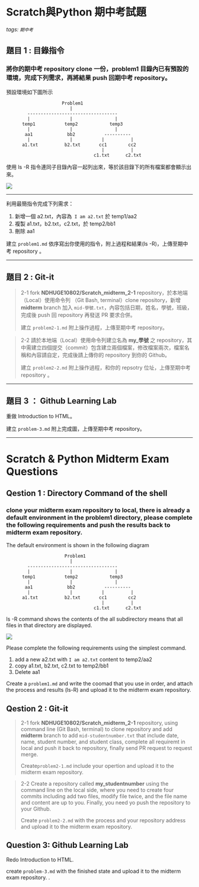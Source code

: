 # Scratch與Python 期中考試題
###### tags: `期中考`

## 題目 1 : 目錄指令

### 將你的期中考 repository clone 一份，problem1 目錄內已有預設的環境，完成下列需求，再將結果 push 回期中考 repository。

預設環境如下圖所示

```
                     Problem1
                        |
        ---------------------------------- 
        |               |                |
      temp1           temp2            temp3
        |               |                |
       aa1             bb2           ----------
        |               |           |          |
      a1.txt          b2.txt       cc1        cc2
                                    |          |    
                                 c1.txt      c2.txt 
```
使用 ls -R 指令連同子目錄內容一起列出來，等於該目錄下的所有檔案都會顯示出來。

![](https://i.imgur.com/KpZlTjP.png)

---

利用最簡指令完成下列需求：
1. 新增一個 a2.txt，內容為` I am a2.txt` 於 temp1/aa2
2. 複製 a1.txt，b2.txt，c2.txt，於 temp2/bb1
3. 刪除 aa1

建立 `problem1.md` 依序寫出你使用的指令，附上過程和結果(ls -R)，上傳至期中考 repository 。

---

## 題目 2 : Git-it

> 2-1 
> fork **NDHUGE10802/Scratch_midterm_2-1** repository，於本地端（Local）使用命令列 （Git Bash, terminal）clone repository，新增 **midterm** branch 加入 `mid-學號.txt`，內容包括日期，姓名，學號，班級，完成後 push 回 repository 再發送 PR 要求合併。
> 
> 建立 `problem2-1.md` 附上操作過程，上傳至期中考 repository。

> 2-2 
> 請於本地端（Local）使用命令列建立名為 **my_學號** 之 repository，其中需建立四個提交（commit）包含建立兩個檔案，修改檔案兩次，檔案名稱和內容請自定，完成後請上傳你的 repository 到你的 Github。
>  
> 建立 `problem2-2.md` 附上操作過程，和你的 repsotry 位址，上傳至期中考 repository 。

---

## 題目 3 ： Github Learning Lab

重做 Introduction to HTML。

建立 `problem-3.md` 附上完成圖，上傳至期中考 repository。 

---

# Scratch & Python Midterm Exam Questions

## Qestion 1 : Directory Command of the shell

### clone your midterm exam repository to local, there is already a default environment in the problem1 directory, please complete the following requirements and push the results back to midterm exam repository.

The default environment is shown in the following diagram


```
                      Problem1
                        |
        ---------------------------------- 
        |               |                |
      temp1           temp2            temp3
        |               |                |
       aa1             bb2           ----------
        |               |           |          |
      a1.txt          b2.txt       cc1        cc2
                                    |          |    
                                 c1.txt      c2.txt 
```

ls -R command shows the contents of the all subdirectory means that all files in that directory are displayed.

![](https://i.imgur.com/Alt16WT.png)

Please complete the following requirements using the simplest command.

1. add a new a2.txt with `I am a2.txt` content to temp2/aa2
2. copy a1.txt, b2.txt, c2.txt to temp2/bb1
3. Delete aa1

Create a `problem1.md` and write the coomad that you use in order, and attach the process and results (ls-R) and upload it to the midterm exam repository.

## Qestion 2 : Git-it

> 2-1 fork **NDHUGE10802/Scratch_midterm_2-1** repository, using command line (Git Bash, terminal) to clone repository and add **midterm** branch to add `mid-studentnumber.txt` that include date, name, student number, and student class, complete all requiremt in local and push it back to repository, finally send PR request to request merge.
> 
> Create`problem2-1.md` include your opertion and upload it to the midterm exam repository.

> 2-2 Create a repository called **my_studentnumber** using the command line on the local side, where you need to create four commits including add two files, modify file twice, and the file name and content are up to you. Finally, you need yo push the repository to your Github.
> 
> Create `problem2-2.md` with the process and your repository address and upload it to the midterm exam repository.

## Question 3: Github Learning Lab

Redo Introduction to HTML.

create `problem-3.md` with the finished state and upload it to the midterm exam repository. .

